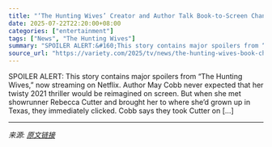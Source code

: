 ```yaml
---
title: "‘The Hunting Wives’ Creator and Author Talk Book-to-Screen Changes and ‘Not Shying Away’ From a Story About an Anti-Abortion MAGA Group in Today’s Climate"
date: 2025-07-22T22:20:00+08:00
categories: ["entertainment"]
tags: ["News", "The Hunting Wives"]
summary: "SPOILER ALERT:&#160;This story contains major spoilers from “The Hunting Wives,&#8221; now streaming on Netflix. Author May Cobb never expected that her twisty 2021 thriller would be reimagined on scr"
source_url: "https://variety.com/2025/tv/news/the-hunting-wives-book-changes-maga-abortion-1236464031/"
---
```


SPOILER ALERT:&#160;This story contains major spoilers from “The Hunting Wives,&#8221; now streaming on Netflix. Author May Cobb never expected that her twisty 2021 thriller would be reimagined on screen. But when she met showrunner Rebecca Cutter and brought her to where she&#8217;d grown up in Texas, they immediately clicked. Cobb says they took Cutter on [&#8230;]

---

*来源: [原文链接](https://variety.com/2025/tv/news/the-hunting-wives-book-changes-maga-abortion-1236464031/)*
